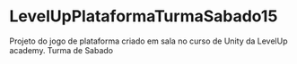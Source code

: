 # LevelUpPlataformaTurmaSabado15
Projeto do jogo de plataforma criado em sala no curso de Unity da LevelUp academy. Turma de Sabado
